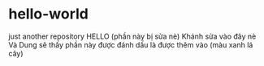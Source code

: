 # hello-world
just another repository
HELLO (phần này bị sửa nè)
Khánh sửa vào đây nè
Và Dung sẽ thấy phần này được đánh dấu là được thêm vào (màu xanh lá cây)
